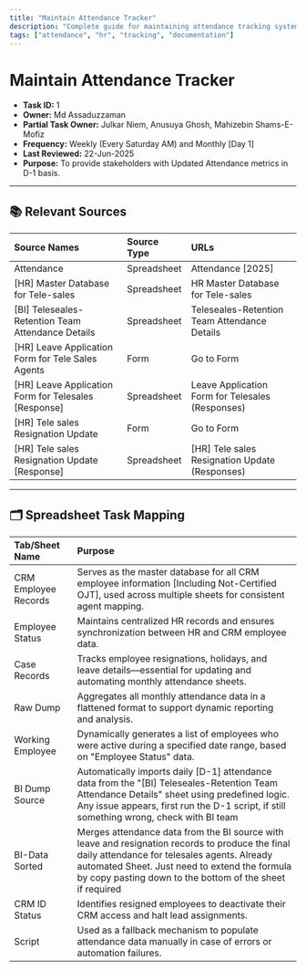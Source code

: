 ```yaml
---
title: "Maintain Attendance Tracker"
description: "Complete guide for maintaining attendance tracking system"
tags: ["attendance", "hr", "tracking", "documentation"]
---
```


# Maintain Attendance Tracker

- **Task ID:** 1
- **Owner:** Md Assaduzzaman
- **Partial Task Owner:** Julkar Niem, Anusuya Ghosh, Mahizebin Shams-E-Mofiz
- **Frequency:** Weekly (Every Saturday AM) and Monthly [Day 1]
- **Last Reviewed:** 22-Jun-2025
- **Purpose:** To provide stakeholders with Updated Attendance metrics in D-1 basis.

---

## 📚 Relevant Sources

| Source Names | Source Type | URLs |
|:-------------|:------------|:-----|
| Attendance | Spreadsheet | Attendance [2025] |
| [HR] Master Database for Tele-sales | Spreadsheet | HR Master Database for Tele-sales |
| [BI] Teleseales-Retention Team Attendance Details | Spreadsheet | Teleseales-Retention Team Attendance Details |
| [HR] Leave Application Form for Tele Sales Agents | Form | Go to Form |
| [HR] Leave Application Form for Telesales [Response] | Spreadsheet | Leave Application Form for Telesales (Responses) |
| [HR] Tele sales Resignation Update | Form | Go to Form |
| [HR] Tele sales Resignation Update [Response] | Spreadsheet | [HR] Tele sales Resignation Update (Responses) |

---

## 🗂️ Spreadsheet Task Mapping
| Tab/Sheet Name | Purpose |
|:---------------|:--------|
| CRM Employee Records | Serves as the master database for all CRM employee information [Including Not-Certified OJT], used across multiple sheets for consistent agent mapping. |
| Employee Status | Maintains centralized HR records and ensures synchronization between HR and CRM employee data. |
| Case Records | Tracks employee resignations, holidays, and leave details—essential for updating and automating monthly attendance sheets. |
| Raw Dump | Aggregates all monthly attendance data in a flattened format to support dynamic reporting and analysis. |
| Working Employee | Dynamically generates a list of employees who were active during a specified date range, based on "Employee Status" data. |
| BI Dump Source | Automatically imports daily [D-1] attendance data from the "[BI] Teleseales-Retention Team Attendance Details" sheet using predefined logic. Any issue appears, first run the D-1 script, if still something wrong, check with BI team |
| BI-Data Sorted | Merges attendance data from the BI source with leave and resignation records to produce the final daily attendance for telesales agents. Already automated Sheet. Just need to extend the formula by copy pasting down to the bottom of the sheet if required |
| CRM ID Status | Identifies resigned employees to deactivate their CRM access and halt lead assignments. |
| Script | Used as a fallback mechanism to populate attendance data manually in case of errors or automation failures. |